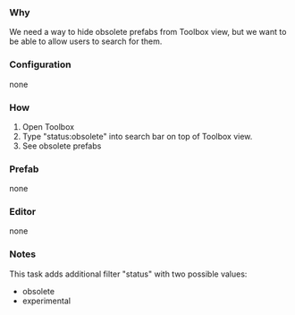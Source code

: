
### Why
We need a way to hide obsolete prefabs from Toolbox view, but we want to be able to allow users to search for them.

### Configuration

none

### How

1. Open Toolbox
2. Type "status:obsolete" into search bar on top of Toolbox view.
3. See obsolete prefabs

### Prefab

none

### Editor

none

### Notes

This task adds additional filter "status" with two possible values:

- obsolete
- experimental
